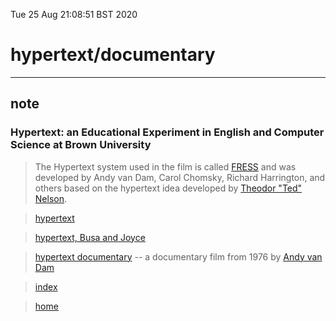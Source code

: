Tue 25 Aug 21:08:51 BST 2020

# hypertext/documentary
_____
## note
### Hypertext: an Educational Experiment in English and Computer Science at Brown University

> The Hypertext system used in the film is called [FRESS](https://en.wikipedia.org/wiki/File_Retrieval_and_Editing_System) and was developed by Andy van Dam, Carol Chomsky, Richard Harrington, and others based on the hypertext idea developed by [Theodor "Ted" Nelson](/home/pi/Documents/hypertext.md).

> [hypertext](./hypertext.md)

> [hypertext, Busa and Joyce](./hypertext-joyce.md)

> [hypertext documentary](https://archive.org/details/AndyVanDamHypertextFilm) -- a documentary film from 1976 by [Andy van Dam](https://en.wikipedia.org/wiki/Hypertext)

> [index](./index-file.md)

> [home](./home.md) 


